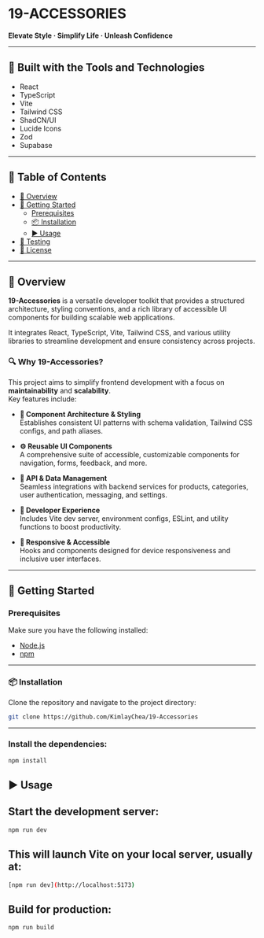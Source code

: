 
# 19-ACCESSORIES  
**Elevate Style · Simplify Life · Unleash Confidence**

---

## 🔧 Built with the Tools and Technologies

- React  
- TypeScript  
- Vite  
- Tailwind CSS  
- ShadCN/UI  
- Lucide Icons  
- Zod  
- Supabase  

---

## 📑 Table of Contents

- [📖 Overview](#-overview)  
- [🚀 Getting Started](#-getting-started)  
  - [Prerequisites](#prerequisites)  
  - [📦 Installation](#-installation)  
  - [▶️ Usage](#️-usage)  
- [🧪 Testing](#-testing)  
- [🪪 License](#-license)

---

## 📖 Overview

**19-Accessories** is a versatile developer toolkit that provides a structured architecture, styling conventions, and a rich library of accessible UI components for building scalable web applications.

It integrates React, TypeScript, Vite, Tailwind CSS, and various utility libraries to streamline development and ensure consistency across projects.

### 🔍 Why 19-Accessories?

This project aims to simplify frontend development with a focus on **maintainability** and **scalability**.  
Key features include:

- **🎨 Component Architecture & Styling**  
  Establishes consistent UI patterns with schema validation, Tailwind CSS configs, and path aliases.

- **⚙️ Reusable UI Components**  
  A comprehensive suite of accessible, customizable components for navigation, forms, feedback, and more.

- **🔗 API & Data Management**  
  Seamless integrations with backend services for products, categories, user authentication, messaging, and settings.

- **🚀 Developer Experience**  
  Includes Vite dev server, environment configs, ESLint, and utility functions to boost productivity.

- **📱 Responsive & Accessible**  
  Hooks and components designed for device responsiveness and inclusive user interfaces.

---

## 🚀 Getting Started

### Prerequisites

Make sure you have the following installed:

- [Node.js](https://nodejs.org/)  
- [npm](https://www.npmjs.com/)  

---

### 📦 Installation

Clone the repository and navigate to the project directory:
```bash
git clone https://github.com/KimlayChea/19-Accessories
```

---

### Install the dependencies:
```bash
npm install
```

## ▶️ Usage
## Start the development server:
```bash
npm run dev
```

## This will launch Vite on your local server, usually at:
```bash
[npm run dev](http://localhost:5173)
```

## Build for production:
```bash
npm run build
```
